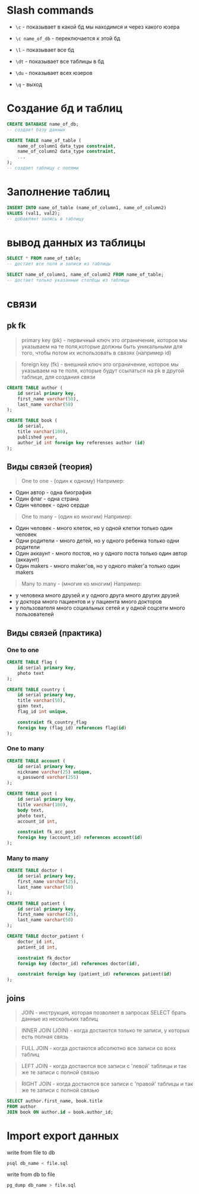 # Slash commands
* `\с` - показывает в какой бд мы находимся и через какого юзера

* `\с name_of_db` - переключается к этой бд

* `\l` - показывает все бд

* `\dt` - показывает все таблицы в бд

* `\du` - показывает всех юзеров

* `\q` - выход


# Создание бд и таблиц
```sql
CREATE DATABASE name_of_db; 
-- создает базу данных
```

```sql
CREATE TABLE name_of_table (
    name_of_column1 data_type constraint,
    name_of_column2 data_type constraint,
    ...
); 
-- создает таблицу с полями
```
# Заполнение таблиц
```sql
INSERT INTO name_of_table (name_of_column1, name_of_column2) 
VALUES (val1, val2);
-- добавляет запись в таблицу
```
# вывод данных из таблицы
```sql
SELECT * FROM name_of_table; 
-- достает все поля и записи из таблицы

SELECT name_of_column1, name_of_column2 FROM name_of_table; 
-- достает только указанные столбцы из таблицы
```

# связи
## pk fk
> primary key (pk) - первичный ключ
> это ограничение, которое мы указываем на те поля,которые должны быть уникальными для того, чтобы потом их использовать в связях (например id)

> foreign key (fk) - внешний ключ
> это ограничение, которое мы указываем на те поля, которые будут ссылаться на pk в другой таблице, для создания связи

```sql
CREATE TABLE author (
    id serial primary key,
    first_name varchar(50),
    last_name varchar(50)
);

CREATE TABLE book (
    id serial,
    title varchar(100),
    published year,
    author_id int foreign key referenses author (id)
);
```
## Виды связей (теория)
> One to one - (один к одному) 
Например:

* Один автор - одна биография
* Один флаг - одна страна
* Один человек - одно сердце

> One to many - (один ко многим)
Например:

* Один человек - много клеток, но у одной клетки только один человек
* Одни родители - много детей, но у одного ребенка только одни родители
* Один аккаунт - много постов, но у одного поста только один автор (аккаунт)
* Один makers - много maker'ов, но у одного maker'а только один makers

> Many to many - (многие ко многим)
Например:

* у человека много друзей и у одного друга много других друзей
* у доктора много пациентов и у пациента много докторов
* у пользователя много социальных сетей и у одной соцсети много пользователей


## Виды связей (практика)
### One to one
```sql
CREATE TABLE flag (
    id serial primary key,
    photo text
);

CREATE TABLE country (
    id serial primary key,
    title varchar(50),
    gimn text,
    flag_id int unique,

    constraint fk_country_flag 
    foreign key (flag_id) references flag(id)
);
```
### One to many
```sql
CREATE TABLE account (
    id serial primary key,
    nickname varchar(25) unique,
    u_password varchar(255) 
);

CREATE TABLE post (
    id serial primary key,
    title varchar(100),
    body text,
    photo text,
    account_id int,

    constraint fk_acc_post
    foreign key (account_id) references account(id) 
);
```

### Many to many
```sql
CREATE TABLE doctor (
    id serial primary key,
    first_name varchar(25),
    last_name varchar(50)
);

CREATE TABLE patient (
    id serial primary key,
    first_name varchar(25),
    last_name varchar(50)
);

CREATE TABLE doctor_patient (
    doctor_id int,
    patient_id int,

    constraint fk_doctor
    foreign key (doctor_id) references doctor(id),

    constraint foreign key (patient_id) references patient(id)
);
```

## joins
> JOIN - инструкция, которая позволяет в запросах SELECT брать данные из нескольких таблиц

> INNER JOIN (JOIN) - когда достаются только те записи, у которых есть полная связь

> FULL JOIN - когда достаются абсолютно все записи со всех таблиц

> LEFT JOIN - когда достаются все записи с 'левой' таблицы и так же те записи с полной связью

> RIGHT JOIN - когда достаются все записи с 'правой' таблицы и так же те записи с полной связью

```sql
SELECT author.first_name, book.title 
FROM author
JOIN book ON author.id = book.author_id;
```

# Import export данных
write from file to db
```bash
psql db_name < file.sql
```
write from db to file
```bash
pg_dump db_name > file.sql
```
